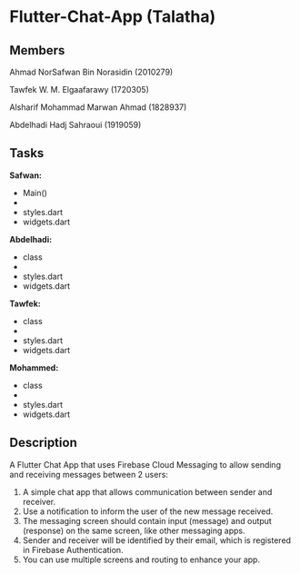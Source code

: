 # Flutter-Chat-App (Talatha)

## Members
Ahmad NorSafwan Bin Norasidin (2010279)

Tawfek W. M. Elgaafarawy (1720305)

Alsharif Mohammad Marwan Ahmad (1828937)

Abdelhadi Hadj Sahraoui (1919059)

## Tasks
**Safwan:**
- Main()
- 
- styles.dart
- widgets.dart

**Abdelhadi:**
- class
- 
- styles.dart
- widgets.dart

**Tawfek:**
- class
- 
- styles.dart
- widgets.dart

**Mohammed:**
- class
- 
- styles.dart
- widgets.dart

## Description
A Flutter Chat App that uses Firebase Cloud Messaging to allow sending and receiving messages between 2 users:
1. A simple chat app that allows communication between sender and receiver.
2. Use a notification to inform the user of the new message received.
3. The messaging screen should contain input (message) and output (response) on the same screen, like other messaging apps.
4. Sender and receiver will be identified by their email, which is registered in Firebase Authentication.
5. You can use multiple screens and routing to enhance your app.

